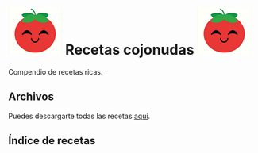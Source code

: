 # ![Screenshot](/img/tomatoEmojiSmall.ico) Recetas cojonudas ![Screenshot](/img/tomatoEmojiSmall.ico)



Compendio de recetas ricas.

## Archivos

Puedes descargarte todas las recetas [aquí](/files/Recetonas.rar).

## Índice de recetas

